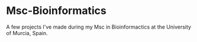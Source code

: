 # Msc-Bioinformatics
A few projects I've made during my Msc in Bioinformactics at the University of Murcia, Spain.
